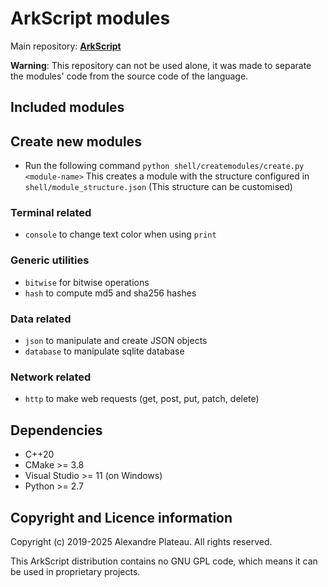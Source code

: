# ArkScript modules

Main repository: **[ArkScript](https://github.com/ArkScript-lang/Ark)**

**Warning**: This repository can not be used alone, it was made to separate the modules' code from the source code of the language.

## Included modules

## Create new modules
* Run the following command
	`python shell/createmodules/create.py <module-name>`
	This creates a module with the structure configured in `shell/module_structure.json` (This structure can be customised)

### Terminal related

* `console` to change text color when using `print`

### Generic utilities

* `bitwise` for bitwise operations
* `hash` to compute md5 and sha256 hashes

### Data related

* `json` to manipulate and create JSON objects
* `database` to manipulate sqlite database

### Network related

* `http` to make web requests (get, post, put, patch, delete)

## Dependencies

* C++20
* CMake >= 3.8
* Visual Studio >= 11 (on Windows)
* Python >= 2.7

## Copyright and Licence information

Copyright (c) 2019-2025 Alexandre Plateau. All rights reserved.

This ArkScript distribution contains no GNU GPL code, which means it can be used in proprietary projects.
